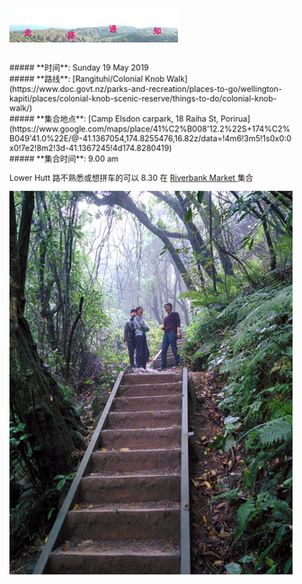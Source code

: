 ![skyline](_images/skyline2.png)

<br/>
##### **时间**: Sunday 19 May 2019
<br/>
##### **路线**: [Rangituhi/Colonial Knob Walk](https://www.doc.govt.nz/parks-and-recreation/places-to-go/wellington-kapiti/places/colonial-knob-scenic-reserve/things-to-do/colonial-knob-walk/)
<br/>
##### **集合地点**: [Camp Elsdon carpark, 18 Raiha St, Porirua](https://www.google.com/maps/place/41%C2%B008'12.2%22S+174%C2%B049'41.0%22E/@-41.1367054,174.8255476,16.82z/data=!4m6!3m5!1s0x0:0x0!7e2!8m2!3d-41.1367245!4d174.8280419)
<br/>
##### **集合时间**: 9.00 am 
<br/>
<div class="alert alert-warning">

Lower Hutt 路不熟悉或想拼车的可以 8.30 在 <a href="https://www.google.co.nz/maps/place/41%C2%B012'22.2%22S+174%C2%B054'22.3%22E/@-41.2061695,174.9048034,17z/data=!3m1!4b1!4m6!3m5!1s0x0:0x0!7e2!8m2!3d-41.2061716!4d174.9061796"> Riverbank Market  </a> 集合
</div>




![img_20150830_094826_21150389814_o](_images/img_20150830_094826_21150389814_o.jpg)

<br/>
